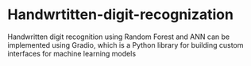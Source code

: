 # Handwrtitten-digit-recognization
Handwritten digit recognition using Random Forest and ANN can be implemented using Gradio, which is a Python library for building custom interfaces for machine learning models
